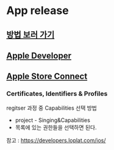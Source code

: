 # App release



## [방법 보러 가기](https://hsdev.tistory.com/category/%EC%95%B1%EC%8A%A4%ED%86%A0%EC%96%B4%20%EB%B0%B0%ED%8F%AC)

## [Apple Developer](https://developer.apple.com/account/resources/certificates/list)

## [Apple Store Connect](https://appstoreconnect.apple.com/)



### Certificates, Identifiers & Profiles

regitser 과정 중 Capabilities 선택 방법

- project - Singing&Capabilities
- 목록에 있는 권한들을 선택하면 된다.

참고 : https://developers.loplat.com/ios/